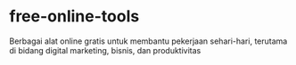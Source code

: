 # free-online-tools
Berbagai alat online gratis untuk membantu pekerjaan sehari-hari, terutama di bidang digital marketing, bisnis, dan produktivitas
